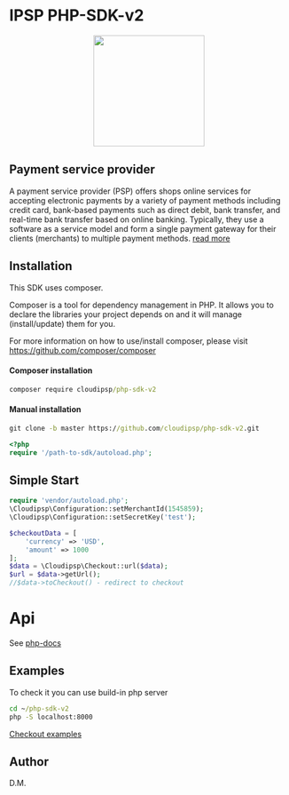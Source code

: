 # IPSP PHP-SDK-v2

<p align="center">
  <img width="200" height="200" src="https://avatars0.githubusercontent.com/u/15383021?s=200&v=4">
</p>

## Payment service provider
A payment service provider (PSP) offers shops online services for accepting electronic payments by a variety of payment methods including credit card, bank-based payments such as direct debit, bank transfer, and real-time bank transfer based on online banking. Typically, they use a software as a service model and form a single payment gateway for their clients (merchants) to multiple payment methods. 
[read more](https://en.wikipedia.org/wiki/Payment_service_provider)

## Installation

This SDK uses composer.

Composer is a tool for dependency management in PHP. It allows you to declare the libraries your project depends on and it will manage (install/update) them for you.

For more information on how to use/install composer, please visit https://github.com/composer/composer

#### Composer installation
```cmd
composer require cloudipsp/php-sdk-v2
```
#### Manual installation
```cmd
git clone -b master https://github.com/cloudipsp/php-sdk-v2.git
```

```php
<?php
require '/path-to-sdk/autoload.php';
```
## Simple Start
```php
require 'vendor/autoload.php';
\Cloudipsp\Configuration::setMerchantId(1545859);
\Cloudipsp\Configuration::setSecretKey('test');

$checkoutData = [
    'currency' => 'USD',
    'amount' => 1000
];
$data = \Cloudipsp\Checkout::url($data);
$url = $data->getUrl();
//$data->toCheckout() - redirect to checkout
```
# Api

See [php-docs](https://cloudipsp.github.io/php-docs/)
## Examples
To check it you can use build-in php server
```cmd
cd ~/php-sdk-v2
php -S localhost:8000
```
[Checkout examples](https://github.com/cloudipsp/php-sdk-v2/tree/master/examples)

## Author

D.M.